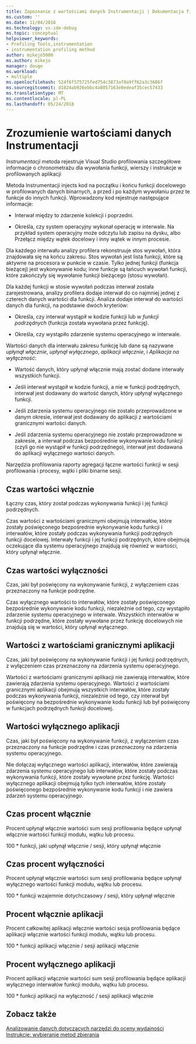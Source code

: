 ```yaml
---
title: Zapoznanie z wartościami danych Instrumentacji | Dokumentacja firmy Microsoft
ms.custom: ''
ms.date: 11/04/2016
ms.technology: vs-ide-debug
ms.topic: conceptual
helpviewer_keywords:
- Profiling Tools,instrumentation
- instrumentation profiling method
author: mikejo5000
ms.author: mikejo
manager: douge
ms.workload:
- multiple
ms.openlocfilehash: 524f6f575725fed754c3873af8a9ff62a3c3686f
ms.sourcegitcommit: d1824ab926ebbc4a8057163e0edeaf35cec57433
ms.translationtype: MT
ms.contentlocale: pl-PL
ms.lasthandoff: 05/24/2018
---
```

# <a name="understand-instrumentation-data-values"></a>Zrozumienie wartościami danych Instrumentacji

*Instrumentacji* metoda rejestruje Visual Studio profilowania szczegółowe informacje o chronometrażu dla wywołania funkcji, wierszy i instrukcje w profilowanych aplikacji

Metoda Instrumentacji injects kod na początku i końcu funkcji docelowego w profilowanych danych binarnych, a przed i po każdym wywołaniu przez te funkcje do innych funkcji. Wprowadzony kod rejestruje następujące informacje:

- Interwał między to zdarzenie kolekcji i poprzedni.

- Określa, czy system operacyjny wykonał operację w interwale. Na przykład system operacyjny może odczytu lub zapisu na dysku, albo Przełącz między wątek docelowy i inny wątek w innym procesie.

Dla każdego interwału analizy profilera rekonstruuje stos wywołań, która znajdowała się na końcu zakresu. Stos wywołań jest lista funkcji, które są aktywne na procesora w punkcie w czasie. Tylko jednej funkcji (funkcja bieżącej) jest wykonywanie kodu; inne funkcje są łańcuch wywołań funkcji, które zakończyły się wywołanie funkcji bieżącego (stosu wywołań).

Dla każdej funkcji w stosie wywołań podczas interwał została zarejestrowana, analizy profilera dodaje interwał do co najmniej jednej z czterech danych wartości dla funkcji. Analiza dodaje interwał do wartości danych dla funkcji, na podstawie dwóch kryteriów:

- Określa, czy interwał wystąpił w kodzie funkcji lub w *funkcji podrzędnych* (funkcja została wywołana przez funkcję).

- Określa, czy wystąpiło zdarzenie systemu operacyjnego w interwale.

Wartości danych dla interwału zakresu funkcję lub dane są nazywane *upłynął włącznie*, *upłynął wyłącznego*, *aplikacji włącznie*, i  *Aplikacja na wyłączność*:

- Wartość danych, który upłynął włącznie mają zostać dodane interwały wszystkich funkcji.

- Jeśli interwał wystąpił w kodzie funkcji, a nie w funkcji podrzędnych, interwał jest dodawany do wartość danych, który upłynął wyłącznego funkcji.

- Jeśli zdarzenia systemu operacyjnego nie zostało przeprowadzone w danym okresie, interwał jest dodawany do aplikacji z wartościami granicznymi wartości danych.

- Jeśli zdarzenia systemu operacyjnego nie zostało przeprowadzone w zakresie, a interwał podczas bezpośrednie wykonywanie kodu funkcji (czyli go nie wystąpił w funkcji podrzędnego), interwał jest dodawana do aplikacji wyłącznego wartości danych.

Narzędzia profilowania raporty agregacji łączne wartości funkcji w sesji profilowania i procesy, wątki i pliki binarne sesji.

## <a name="elapsed-inclusive-values"></a>Czas wartości włącznie

Łączny czas, który został podczas wykonywania funkcji i jej funkcji podrzędnych.

Czas wartości z wartościami granicznymi obejmują interwałów, które zostały poświęconego bezpośrednie wykonywanie kodu funkcji i interwałów, które zostały podczas wykonywania funkcji podrzędnych funkcji docelowej. Interwały funkcji i jej funkcji podrzędnych, które obejmują oczekujące dla systemu operacyjnego znajdują się również w wartości, który upłynął włącznie.

## <a name="elapsed-exclusive-values"></a>Czas wartości wyłączności

Czas, jaki był poświęcony na wykonywanie funkcji, z wyłączeniem czas przeznaczony na funkcje podrzędne.

Czas wyłącznego wartości to interwałów, które zostały poświęconego bezpośrednie wykonywanie kodu funkcji, niezależnie od tego, czy wystąpiło zdarzenie systemu operacyjnego w interwale. Wszystkich interwałów w funkcji podrzędne, które zostały wywołane przez funkcję docelowych nie znajdują się w wartości, który upłynął wyłącznego.

## <a name="application-inclusive-values"></a>Wartości z wartościami granicznymi aplikacji

Czas, jaki był poświęcony na wykonywanie funkcji i jej funkcji podrzędnych, z wyłączeniem czas przeznaczony na zdarzenia systemu operacyjnego.

Wartości z wartościami granicznymi aplikacji nie zawierają interwałów, które zawierają zdarzenia systemu operacyjnego. Wartości z wartościami granicznymi aplikacji obejmują wszystkich interwałów, które zostały podczas wykonywania funkcji, niezależnie od tego, czy interwał był poświęcony na bezpośrednie wykonywanie kodu funkcji lub był poświęcony w funkcjach podrzędnych funkcji docelowej.

## <a name="application-exclusive-values"></a>Wartości wyłącznego aplikacji

Czas, jaki był poświęcony na wykonywanie funkcji, z wyłączeniem czas przeznaczony na funkcje podrzędne i czas przeznaczony na zdarzenia systemu operacyjnego.

Nie dołączaj wyłącznego wartości aplikacji, interwałów, które zawierają zdarzenia systemu operacyjnego lub interwałów, które zostały podczas wykonywania funkcji, które zostały wywołane przez funkcję. Wartości wyłącznego aplikacji obejmują tylko tych interwałów, które zostały poświęconego bezpośrednie wykonywanie kodu funkcji i nie zawiera zdarzeń systemu operacyjnego.

## <a name="elapsed-inclusive-percent"></a>Czas procent włącznie

Procent upłynął włącznie wartości sum sesji profilowania będące upłynął włącznie wartości funkcji modułu, wątku lub procesu.

100 * funkcji, jaki upłynął włącznie / sesji, który upłynął włącznie

## <a name="elapsed-exclusive-percent"></a>Czas procent wyłączności

Procent upłynął włącznie wartości sum sesji profilowania będące upłynął wyłącznego wartości funkcji modułu, wątku lub procesu.

100 * funkcji wzajemnie dotychczasowy / sesji, który upłynął włącznie

## <a name="application-inclusive-percent"></a>Procent włącznie aplikacji

Procent całkowitej aplikacji włącznie wartości sesja profilowania będące aplikacji włącznie wartości funkcji modułu, wątku lub procesu.

100 * funkcji aplikacji włącznie / sesji aplikacji włącznie

## <a name="application-exclusive-percent"></a>Procent wyłącznego aplikacji

Procent aplikacji włącznie wartości sum sesji profilowania będące aplikacji wyłącznego interwałów funkcji modułu, wątku lub procesu.

100 * funkcji aplikacji na wyłączność / sesji aplikacji włącznie

## <a name="see-also"></a>Zobacz także

[Analizowanie danych dotyczących narzędzi do oceny wydajności](../profiling/analyzing-performance-tools-data.md)  
[Instrukcje: wybieranie metod zbierania](../profiling/how-to-choose-collection-methods.md)